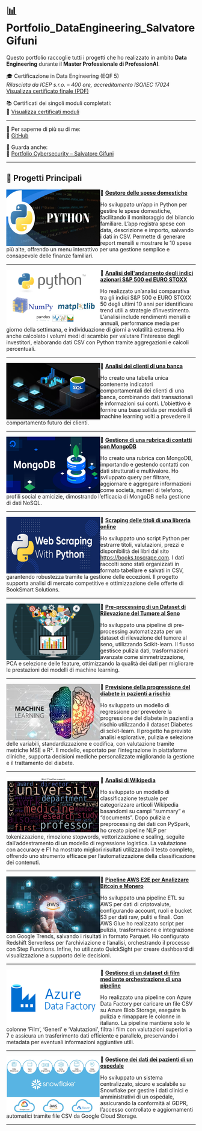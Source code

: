 # 📊 Portfolio_DataEngineering_Salvatore Gifuni

Questo portfolio raccoglie tutti i progetti che ho realizzato in ambito **Data Engineering** durante il **Master Professionale di ProfessionAI**.

🎓 Certificazione in Data Engineering (EQF 5)  
*Rilasciata da ICEP s.r.o. – 400 ore, accreditamento ISO/IEC 17024*  
[Visualizza certificato finale (PDF)](https://github.com/SalvatoreGifuni/Portfolio_CyberSecurity/blob/main/EPICODE_CS0225IT_CERT/Certificato_Finale/652696cd-f9c9-416d-a2b8-6ba49db3a51c.pdf)  

📚 Certificati dei singoli moduli completati:  
🔗 [Visualizza certificati moduli](https://github.com/SalvatoreGifuni/Portfolio_DataEng/tree/main/MasterDataEngineering_ProfessioAI_Cert/MasterDataEngineering_ProfessioAI_Cert_singlecourse)

---

👤 Per saperne di più su di me:  
🔗 [GitHub](https://github.com/SalvatoreGifuni)

💼 Guarda anche:  
🔗 [Portfolio Cybersecurity – Salvatore Gifuni](https://github.com/SalvatoreGifuni/Portfolio_CyberSecurity)

---

## 📂 Progetti Principali

<img align="left" width="250" height="150" src="https://github.com/SalvatoreGifuni/Portfolio_DataEng/blob/main/Images/1.jpeg?raw=true"> 🔸 **[Gestore delle spese domestiche](https://github.com/SalvatoreGifuni/Portfolio_CyberSecurity/tree/main/EPICODE_CS0225IT_PROJ/Proj1_VLAN)**

Ho sviluppato un’app in Python per gestire le spese domestiche, facilitando il monitoraggio del bilancio familiare. L’app registra spese con data, descrizione e importo, salvando i dati in CSV. Permette di generare report mensili e mostrare le 10 spese più alte, offrendo un menu interattivo per una gestione semplice e consapevole delle finanze familiari.

---

<img align="left" width="250" height="150" src="https://github.com/SalvatoreGifuni/Portfolio_DataEng/blob/main/Images/2.jpeg?raw=true"> 🔸 **[Analisi dell'andamento degli indici azionari S&P 500 ed EURO STOXX](https://github.com/SalvatoreGifuni/Portfolio_CyberSecurity/tree/main/EPICODE_CS0225IT_PROJ/Proj2_AnalisiPython)**

Ho realizzato un’analisi comparativa tra gli indici S&P 500 e EURO STOXX 50 degli ultimi 10 anni per identificare trend utili a strategie d’investimento. L’analisi include rendimenti mensili e annuali, performance media per giorno della settimana, e individuazione di giorni a volatilità estrema. Ho anche calcolato i volumi medi di scambio per valutare l’interesse degli investitori, elaborando dati CSV con Python tramite aggregazioni e calcoli percentuali.

---

<img align="left" width="250" height="150" src="https://github.com/SalvatoreGifuni/Portfolio_DataEng/blob/main/Images/3.jpeg?raw=true"> 🔸 **[Analisi dei clienti di una banca](https://github.com/SalvatoreGifuni/Portfolio_CyberSecurity/tree/main/EPICODE_CS0225IT_PROJ/Proj3_PfSense)**

Ho creato una tabella unica contenente indicatori comportamentali dei clienti di una banca, combinando dati transazionali e informazioni sui conti. L’obiettivo è fornire una base solida per modelli di machine learning volti a prevedere il comportamento futuro dei clienti.

---

<img align="left" width="250" height="150" src="https://github.com/SalvatoreGifuni/Portfolio_DataEng/blob/main/Images/4.jpeg?raw=true"> 🔸 **[Gestione di una rubrica di contatti con MongoDB](https://github.com/SalvatoreGifuni/Portfolio_CyberSecurity/tree/main/EPICODE_CS0225IT_PROJ/Proj4_EmailPhishing)**

Ho creato una rubrica con MongoDB, importando e gestendo contatti con dati strutturati e multivalore. Ho sviluppato query per filtrare, aggiornare e aggregare informazioni come società, numeri di telefono, profili social e amicizie, dimostrando l’efficacia di MongoDB nella gestione di dati NoSQL.

---

<img align="left" width="250" height="150" src="https://github.com/SalvatoreGifuni/Portfolio_DataEng/blob/main/Images/5.jpeg?raw=true"> 🔸 **[Scraping delle titoli di una libreria online](https://github.com/SalvatoreGifuni/Portfolio_CyberSecurity/tree/main/EPICODE_CS0225IT_PROJ/Proj5_Hydra_BlaxBox_SidesVancouver)**

Ho sviluppato uno script Python per estrarre titoli, valutazioni, prezzi e disponibilità dei libri dal sito https://books.toscrape.com. I dati raccolti sono stati organizzati in formato tabellare e salvati in CSV, garantendo robustezza tramite la gestione delle eccezioni. Il progetto supporta analisi di mercato competitive e ottimizzazione delle offerte di BookSmart Solutions.

---

<img align="left" width="250" height="150" src="https://github.com/SalvatoreGifuni/Portfolio_DataEng/blob/main/Images/6.jpeg?raw=true">🔸  **[Pre-processing di un Dataset di Rilevazione del Tumore al Seno](https://github.com/SalvatoreGifuni/Portfolio_CyberSecurity/tree/main/EPICODE_CS0225IT_PROJ/Proj6_Metasploit)**

Ho sviluppato una pipeline di pre-processing automatizzata per un dataset di rilevazione del tumore al seno, utilizzando Scikit-learn. Il flusso gestisce pulizia dati, trasformazioni avanzate come simmetrizzazione, PCA e selezione delle feature, ottimizzando la qualità dei dati per migliorare le prestazioni dei modelli di machine learning.

---

<img align="left" width="250" height="150" src="https://github.com/SalvatoreGifuni/Portfolio_DataEng/blob/main/Images/7.jpeg?raw=true">🔸 **[Previsione della progressione del diabete in pazienti a rischio](https://github.com/SalvatoreGifuni/Portfolio_CyberSecurity/tree/main/EPICODE_CS0225IT_PROJ/Proj7_wireshark)**

Ho sviluppato un modello di regressione per prevedere la progressione del diabete in pazienti a rischio utilizzando il dataset Diabetes di scikit-learn. Il progetto ha previsto analisi esplorative, pulizia e selezione delle variabili, standardizzazione e codifica, con valutazione tramite metriche MSE e R². Il modello, esportato per l’integrazione in piattaforme cliniche, supporta decisioni mediche personalizzate migliorando la gestione e il trattamento del diabete.

---

<img align="left" width="250" height="150" src="https://github.com/SalvatoreGifuni/Portfolio_DataEng/blob/main/Images/8.jpeg?raw=true">🔸 **[Analisi di Wikipedia](https://github.com/SalvatoreGifuni/Portfolio_CyberSecurity/tree/main/EPICODE_CS0225IT_PROJ/Proj8_WindowsServer_ActiveDiectory)**

Ho sviluppato un modello di classificazione testuale per categorizzare articoli Wikipedia basandomi su campi “summary” e “documents”. Dopo pulizia e preprocessing dei dati con PySpark, ho creato pipeline NLP per tokenizzazione, rimozione stopwords, vettorizzazione e scaling, seguite dall’addestramento di un modello di regressione logistica. La valutazione con accuracy e F1 ha mostrato migliori risultati utilizzando il testo completo, offrendo uno strumento efficace per l’automatizzazione della classificazione dei contenuti.

---

<img align="left" width="250" height="150" src="https://github.com/SalvatoreGifuni/Portfolio_DataEng/blob/main/Images/9.jpeg?raw=true">🔸 **[Pipeline AWS E2E per Analizzare Bitcoin e Monero](https://github.com/SalvatoreGifuni/Portfolio_CyberSecurity/tree/main/EPICODE_CS0225IT_PROJ/Proj9_PowerShell_Nmap_AnyRun_SQLi)**

Ho sviluppato una pipeline ETL su AWS per dati di criptovalute, configurando account, ruoli e bucket S3 per dati raw, puliti e finali. Con AWS Glue ho realizzato script per pulizia, trasformazione e integrazione con Google Trends, salvando i risultati in formato Parquet. Ho configurato Redshift Serverless per l’archiviazione e l’analisi, orchestrando il processo con Step Functions. Infine, ho utilizzato QuickSight per creare dashboard di visualizzazione a supporto delle decisioni.

---

<img align="left" width="250" height="150" src="https://github.com/SalvatoreGifuni/Portfolio_DataEng/blob/main/Images/10.jpeg?raw=true">🔸 **[Gestione di un dataset di film mediante orchestrazione di una pipeline](https://github.com/SalvatoreGifuni/Portfolio_CyberSecurity/tree/main/EPICODE_CS0225IT_PROJ/Proj9_PowerShell_Nmap_AnyRun_SQLi)**

Ho realizzato una pipeline con Azure Data Factory per caricare un file CSV su Azure Blob Storage, eseguire la pulizia e rimappare le colonne in italiano. La pipeline mantiene solo le colonne ‘Film’, ‘Generi’ e ‘Valutazioni’, filtra i film con valutazioni superiori a 7 e assicura un trasferimento dati efficiente e parallelo, preservando i metadata per eventuali informazioni aggiuntive utili.

---

<img align="left" width="250" height="150" src="https://github.com/SalvatoreGifuni/Portfolio_DataEng/blob/main/Images/11.jpeg?raw=true">🔸 **[Gestione dei dati dei pazienti di un ospedale](https://github.com/SalvatoreGifuni/Portfolio_CyberSecurity/tree/main/EPICODE_CS0225IT_PROJ/Proj9_PowerShell_Nmap_AnyRun_SQLi)**

Ho sviluppato un sistema centralizzato, sicuro e scalabile su Snowflake per gestire i dati clinici e amministrativi di un ospedale, assicurando la conformità al GDPR, l’accesso controllato e aggiornamenti automatici tramite file CSV da Google Cloud Storage.

---
